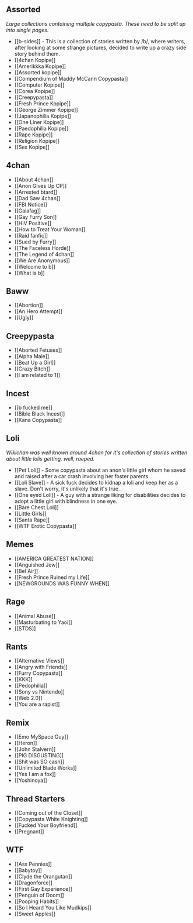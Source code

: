## Assorted

*Large collections containing multiple copypasta. These need to be split up into single pages.*

* [[b-sides]] - This is a collection of stories written by /b/, where writers, after looking at some strange pictures, decided to write up a crazy side story behind them. 
* [[4chan Kopipe]]
* [[Amerikkka Kopipe]]
* [[Assorted kopipe]]
* [[Compendium of Maddy McCann Copypasta]]
* [[Computer Kopipe]]
* [[Corea Kopipe]]
* [[Creepypasta]]
* [[Fresh Prince Kopipe]]
* [[George Zimmer Kopipe]]
* [[Japanophilia Kopipe]]
* [[One Liner Kopipe]]
* [[Paedophilia Kopipe]]
* [[Rape Kopipe]]
* [[Religion Kopipe]]
* [[Sex Kopipe]]

## 4chan

* [[About 4chan]]
* [[Anon Gives Up CP]]
* [[Arrested btard]]
* [[Dad Saw 4chan]]
* [[FBI Notice]]
* [[Gaiafag]]
* [[Gay Furry Son]]
* [[HIV Positive]]
* [[How to Treat Your Woman]]
* [[Raid fanfic]]
* [[Sued by Furry]]
* [[The Faceless Horde]]
* [[The Legend of 4chan]]
* [[We Are Anonymous]]
* [[Welcome to b]]
* [[What is b]]

## Baww

* [[Abortion]]
* [[An Hero Attempt]]
* [[Ugly]]

## Creepypasta

* [[Aborted Fetuses]]
* [[Alpha Male]]
* [[Beat Up a Girl]]
* [[Crazy Bitch]]
* [[I am related to 1]]

## Incest

* [[b fucked me]]
* [[Bible Black Incest]]
* [[Kana Copypasta]]

## Loli

*Wikichan was well known around 4chan for it's collection of stories written about little lolis getting, well, raeped.*

* [[Pet Loli]] - Some copypasta about an anon's little girl whom he saved and raised after a car crash involving her foster parents.
* [[Loli Slave]] - A sick fuck decides to kidnap a loli and keep her as a slave. Don't worry, it's unlikely that it's true.
* [[One eyed Loli]] - A guy with a strange liking for disabilities decides to adopt a little girl with blindness in one eye.
* [[Bare Chest Loli]]
* [[Little Girls]]
* [[Santa Rape]]
* [[WTF Erotic Copypasta]]

## Memes

* [[AMERICA GREATEST NATION]]
* [[Anguished Jew]]
* [[Bel Air]]
* [[Fresh Prince Ruined my Life]]
* [[NEWGROUNDS WAS FUNNY WHEN]]

## Rage

* [[Animal Abuse]]
* [[Masturbating to Yaoi]]
* [[STDS]]

## Rants

* [[Alternative Views]]
* [[Angry with Friends]]
* [[Furry Copypasta]]
* [[KKK]]
* [[Pedophilia]]
* [[Sony vs Nintendo]]
* [[Web 2.0]]
* [[You are a rapist]]

## Remix

* [[Emo MySpace Guy]]
* [[Heron]]
* [[John Stalvern]]
* [[PIG DISGUSTING]]
* [[Shit was SO cash]]
* [[Unlimited Blade Works]]
* [[Yes I am a fox]]
* [[Yoshinoya]]

## Thread Starters

* [[Coming out of the Closet]]
* [[Copypasta White Knighting]]
* [[Fucked Your Boyfriend]]
* [[Pregnant]]

##  WTF

* [[Ass Pennies]]
* [[Babytoy]]
* [[Clyde the Orangutan]]
* [[Dragonforce]]
* [[First Gay Experience]]
* [[Penguin of Doom]]
* [[Pooping Habits]]
* [[So I Heard You Like Mudkips]]
* [[Sweet Apples]]